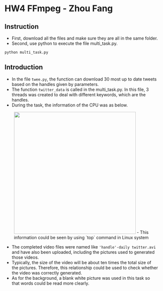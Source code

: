 # HW4 FFmpeg - Zhou Fang
## Instruction
- First, download all the files and make sure they are all in the same folder.
- Second, use python to execute the file multi_task.py.
```
python multi_task.py
```

## Introduction
- In the file `twee.py`, the function can download 30 most up to date tweets based on the handles given by parameters.
- The function `twitter_data` is called in the multi_task.py. In this file, 3 threads was created to deal with different keywords, which are the handles.
- During the task, the information of the CPU was as below.
<p align="middle">
  <img src= "https://github.com/BUEC500C1/video-fzx2666/blob/master/CPU-info.png" width= 400>
- This information could be seen by using `top` command in Linux system

- The completed video files were named like `'handle'-daily twitter.avi` and have also been uploaded, including the pictures used to generated those videos. 
- Typically, the size of the video will be about ten times the total size of the pictures. Therefore, this relationship could be used to check whether the video was correctly generated.
- As for the background, a blank white picture was used in this task so that words could be read more clearly.
